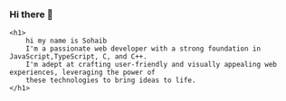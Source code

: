 ### Hi there 👋
    <h1>
        hi my name is Sohaib
        I'm a passionate web developer with a strong foundation in JavaScript,TypeScript, C, and C++.
        I'm adept at crafting user-friendly and visually appealing web experiences, leveraging the power of
        these technologies to bring ideas to life.   
    </h1>
<!--
**SohaibMagrabi/SohaibMagrabi** is a ✨ _special_ ✨ repository because its `README.md` (this file) appears on your GitHub profile.

Here are some ideas to get you started:

- 🔭 I’m currently working on ...
- 🌱 I’m currently learning ...
- 👯 I’m looking to collaborate on ...
- 🤔 I’m looking for help with ...
- 💬 Ask me about ...
- 📫 How to reach me: ...
- 😄 Pronouns: ...
- ⚡ Fun fact: ...
-->

